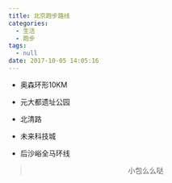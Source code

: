 ```yaml
---
title: 北京跑步路线
categories:
  - 生活
  - 跑步
tags:
  - null
date: 2017-10-05 14:05:16
---
```


- 奥森环形10KM
- 元大都遗址公园

- 北清路
- 未来科技城
- 后沙峪全马环线

><div align=center>小包么么哒</div>